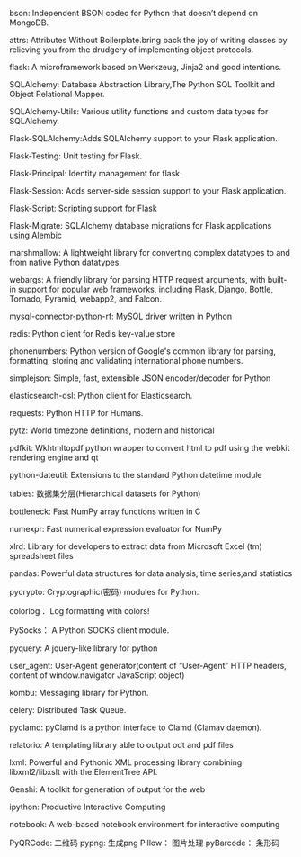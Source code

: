 bson: Independent BSON codec for Python that doesn’t depend on MongoDB.

attrs: Attributes Without Boilerplate.bring back the joy of writing
classes by relieving you from the drudgery of implementing object
protocols.

flask: A microframework based on Werkzeug, Jinja2 and good intentions.

SQLAlchemy: Database Abstraction Library,The Python SQL Toolkit and
Object Relational Mapper.

SQLAlchemy-Utils: Various utility functions and custom data types for
SQLAlchemy.

Flask-SQLAlchemy:Adds SQLAlchemy support to your Flask application.

Flask-Testing: Unit testing for Flask.

Flask-Principal: Identity management for flask.

Flask-Session: Adds server-side session support to your Flask
application.

Flask-Script: Scripting support for Flask

Flask-Migrate: SQLAlchemy database migrations for Flask applications
using Alembic

marshmallow: A lightweight library for converting complex datatypes to
and from native Python datatypes.

webargs: A friendly library for parsing HTTP request arguments, with
built-in support for popular web frameworks, including Flask, Django,
Bottle, Tornado, Pyramid, webapp2, and Falcon.

mysql-connector-python-rf: MySQL driver written in Python

redis: Python client for Redis key-value store

phonenumbers: Python version of Google's common library for parsing,
formatting, storing and validating international phone numbers.

simplejson: Simple, fast, extensible JSON encoder/decoder for Python

elasticsearch-dsl: Python client for Elasticsearch.

requests: Python HTTP for Humans.

pytz: World timezone definitions, modern and historical

pdfkit: Wkhtmltopdf python wrapper to convert html to pdf using the webkit rendering engine and qt

python-dateutil: Extensions to the standard Python datetime module

tables: 数据集分层(Hierarchical datasets for Python)

bottleneck: Fast NumPy array functions written in C

numexpr: Fast numerical expression evaluator for NumPy

xlrd: Library for developers to extract data from Microsoft Excel (tm) spreadsheet files

pandas: Powerful data structures for data analysis, time series,and statistics

pycrypto: Cryptographic(密码) modules for Python.

colorlog： Log formatting with colors!

PySocks： A Python SOCKS client module. 

pyquery: A jquery-like library for python

user_agent: User-Agent generator(content of “User-Agent” HTTP headers, content of window.navigator JavaScript object)

kombu: Messaging library for Python.

celery: Distributed Task Queue.

pyclamd: pyClamd is a python interface to Clamd (Clamav daemon).

relatorio: A templating library able to output odt and pdf files

lxml: Powerful and Pythonic XML processing library combining libxml2/libxslt with the ElementTree API.

Genshi: A toolkit for generation of output for the web

ipython: Productive Interactive Computing

notebook: A web-based notebook environment for interactive computing

PyQRCode: 二维码
pypng: 生成png
Pillow： 图片处理
pyBarcode： 条形码

